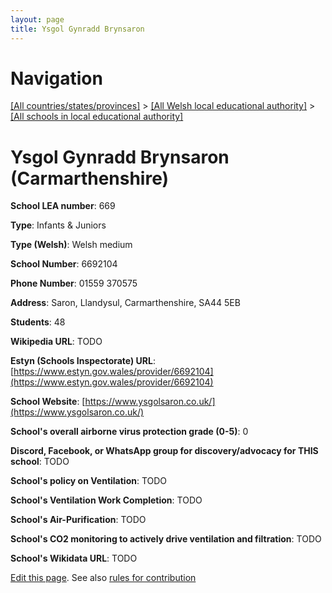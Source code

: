 ```yaml
---
layout: page
title: Ysgol Gynradd Brynsaron
---
```

# Navigation

[[All countries/states/provinces]](../../..) > [[All Welsh local educational authority]](../..) > [[All schools in local educational authority]](..)

# Ysgol Gynradd Brynsaron (Carmarthenshire)

**School LEA number**: 669

**Type**: Infants & Juniors

**Type (Welsh)**: Welsh medium

**School Number**: 6692104

**Phone Number**: 01559 370575

**Address**: Saron, Llandysul, Carmarthenshire, SA44 5EB

**Students**: 48

**Wikipedia URL**: TODO

**Estyn (Schools Inspectorate) URL**: [https://www.estyn.gov.wales/provider/6692104](https://www.estyn.gov.wales/provider/6692104)

**School Website**: [https://www.ysgolsaron.co.uk/](https://www.ysgolsaron.co.uk/)

**School's overall airborne virus protection grade (0-5)**: 0

**Discord, Facebook, or WhatsApp group for discovery/advocacy for THIS school**: TODO

**School's policy on Ventilation**: TODO

**School's Ventilation Work Completion**: TODO

**School's Air-Purification**: TODO

**School's CO2 monitoring to actively drive ventilation and filtration**: TODO

**School's Wikidata URL**: TODO




[Edit this page](https://github.com/ventilate-schools/Wales/edit/prif/./Carmarthenshire/Ysgol_Gynradd_Brynsaron.md). See also [rules for contribution](../../../contribution-rules/)